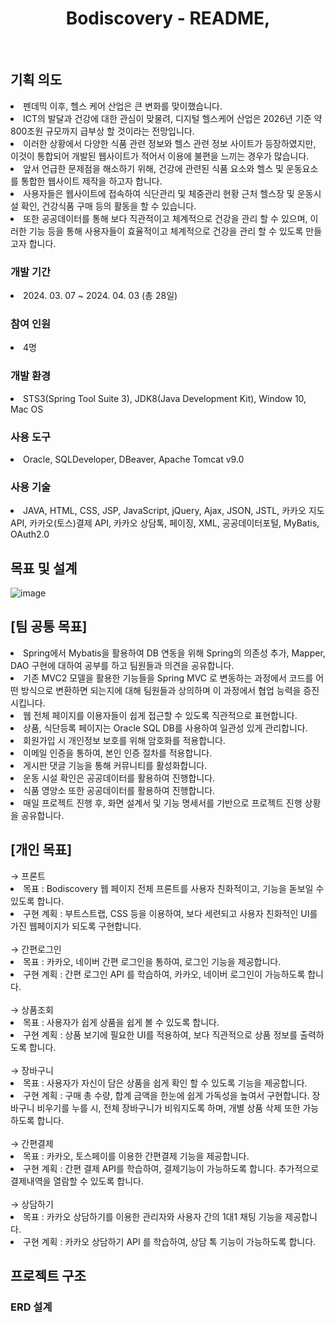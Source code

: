 <form align="center">
  <h1> Bodiscovery - README, </h1>
</form>
<br>

<form>
  <h2> 기획 의도 </h2>
    <li> 펜데믹 이후, 헬스 케어 산업은 큰 변화를 맞이했습니다. </li>
    <li> ICT의 발달과 건강에 대한 관심이 맞물려, 디지털 헬스케어 산업은 2026년 기준 약 800조원 규모까지 급부상 할 것이라는 전망입니다. </li>
    <li> 이러한 상황에서 다양한 식품 관련 정보와 헬스 관련 정보 사이트가 등장하였지만, 이것이 통합되어 개발된 웹사이트가 적어서 이용에 불편을 느끼는 경우가 많습니다. </li>
    <li> 앞서 언급한 문제점을 해소하기 위해, 건강에 관련된 식품 요소와 헬스 및 운동요소를 통합한 웹사이트 제작을 하고자 합니다. </li>
    <li> 사용자들은 웹사이트에 접속하여 식단관리 및 체중관리 현황 근처 헬스장 및 운동시설 확인, 건강식품 구매 등의 활동을 할 수 있습니다. </li> 
    <li> 또한 공공데이터를 통해 보다 직관적이고 체계적으로 건강을 관리 할 수 있으며, 이러한 기능 등을 통해 사용자들이 효율적이고 체계적으로 건강을 관리 할 수 있도록 만들고자 합니다. </li>  
</form>

<form>
  <h3> 개발 기간 </h3>
    <li> 2024. 03. 07 ~ 2024. 04. 03 (총 28일) </li>
  <h3> 참여 인원 </h3>
    <li> 4명 </li>
  <h3> 개발 환경 </h3>
    <li> STS3(Spring Tool Suite 3), JDK8(Java Development Kit), Window 10, Mac OS </li>
  <h3> 사용 도구 </h3>
    <li> Oracle, SQLDeveloper, DBeaver, Apache Tomcat v9.0 </li>
  <h3> 사용 기술 </h3>
    <li> JAVA, HTML, CSS, JSP, JavaScript, jQuery, Ajax, JSON, JSTL, 카카오 지도 API, 카카오(토스)결제 API, 카카오 상담톡, 페이징, XML, 공공데이터포털, MyBatis, OAuth2.0 </li>
</form>

<form>
    <h2> 목표 및 설계 </h2>
      <img width="auto" alt="image" src="https://github.com/Dongjanara/bodiscovery/assets/161558210/af0de789-82f8-418f-b328-e8bc12ab36d6">
    <h2> [팀 공통 목표] </h2>
      <li> Spring에서 Mybatis을 활용하여 DB 연동을 위해 Spring의 의존성 추가, Mapper, DAO 구현에 대하여 공부를 하고 팀원들과 의견을 공유합니다. </li>
      <li> 기존 MVC2 모델을 활용한 기능들을 Spring MVC 로 변동하는 과정에서 코드를 어떤 방식으로 변환하면 되는지에 대해 팀원들과 상의하며 이 과정에서 협업 능력을 증진 시킵니다. </li>
      <li> 웹 전체 페이지를 이용자들이 쉽게 접근할 수 있도록 직관적으로 표현합니다. </li>
      <li> 상품, 식단등록 페이지는 Oracle SQL DB를 사용하여 일관성 있게 관리합니다. </li>
      <li> 회원가입 시 개인정보 보호를 위해 암호화를 적용합니다. </li>
      <li> 이메일 인증을 통하여, 본인 인증 절차를 적용합니다. </li>
      <li> 게시판 댓글 기능을 통해 커뮤니티를 활성화합니다. </li>
      <li> 운동 시설 확인은 공공데이터를 활용하여 진행합니다. </li>
      <li> 식품 영양소 또한 공공데이터를 활용하여 진행합니다. </li>
      <li> 매일 프로젝트 진행 후, 화면 설계서 및 기능 명세서를 기반으로 프로젝트 진행 상황을 공유합니다. </li>
    <h2> [개인 목표] </h2> 
  → 프론트
  <li> 목표 : Bodiscovery 웹 페이지 전체 프론트를 사용자 친화적이고, 기능을 돋보일 수 있도록 합니다. </li>
  <li> 구현 계획 : 부트스트랩, CSS 등을 이용하여, 보다 세련되고 사용자 친화적인 UI를 가진 웹페이지가 되도록 구현합니다. </li>
  <br>
  → 간편로그인
  <li> 목표 : 카카오, 네이버 간편 로그인을 통하여, 로그인 기능을 제공합니다. </li>
  <li> 구현 계획 : 간편 로그인 API 를 학습하여, 카카오, 네이버 로그인이 가능하도록 합니다. </li>
  <br>
  → 상품조회
  <li> 목표 : 사용자가 쉽게 상품을 쉽게 볼 수 있도록 합니다. </li>
  <li> 구현 계획 : 상품 보기에 필요한 UI를 적용하여, 보다 직관적으로 상품 정보를 출력하도록 합니다. </li>
  <br>
  → 장바구니
  <li> 목표 : 사용자가 자신이 담은 상품을 쉽게 확인 할 수 있도록 기능을 제공합니다. </li>
  <li> 구현 계획 : 구매 총 수량, 합계 금액을 한눈에 쉽게 가독성을 높여서 구현합니다. 장바구니 비우기를 누를 시, 전체 장바구니가 비워지도록 하며, 개별 상품 삭제 또한 가능하도록 합니다. </li>
  <br>
  → 간편결제
  <li> 목표 : 카카오, 토스페이를 이용한 간편결제 기능을 제공합니다. </li>
  <li> 구현 계획 : 간편 결제 API를 학습하여, 결제기능이 가능하도록 합니다. 추가적으로 결제내역을 열람할 수 있도록 합니다. </li>
  <br>
  → 상담하기
  <li> 목표 : 카카오 상담하기를 이용한 관리자와 사용자 간의 1대1 채팅 기능을 제공합니다. </li>
  <li> 구현 계획 : 카카오 상담하기 API 를 학습하여, 상담 톡 기능이 가능하도록 합니다. </li>
  </form>

  <form>
    <h2> 프로젝트 구조 </h2>
    <h3> ERD 설계 </h3>

  </form>
